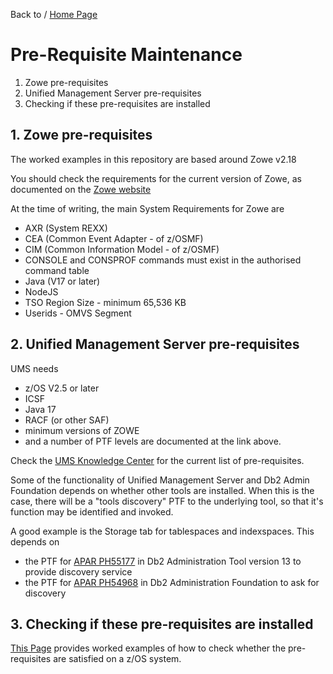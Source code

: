 Back to / [Home Page](https://github.com/zeditor01/zowe_db2_tools/tree/main)

# Pre-Requisite Maintenance

1. Zowe pre-requisites
2. Unified Management Server pre-requisites
3. Checking if these pre-requisites are installed

## 1. Zowe pre-requisites
The worked examples in this repository are based around Zowe v2.18

You should check the requirements for the current version of Zowe, as documented on the [Zowe website](https://docs.zowe.org/stable/user-guide/zos-components-installation-checklist)
 
At the time of writing, the main System Requirements for Zowe are
* AXR (System REXX)
* CEA (Common Event Adapter - of z/OSMF)
* CIM (Common Information Model - of z/OSMF)
* CONSOLE and CONSPROF commands must exist in the authorised command table
* Java (V17 or later)
* NodeJS
* TSO Region Size - minimum 65,536 KB
* Userids - OMVS Segment


## 2. Unified Management Server pre-requisites

UMS needs
* z/OS V2.5 or later
* ICSF
* Java 17 
* RACF (or other SAF)
* minimum versions of ZOWE
* and a number of PTF levels are documented at the link above.

Check the [UMS Knowledge Center](https://www.ibm.com/docs/en/umsfz/1.2.0?topic=installation-prerequisite-hardware-software) for the current list of pre-requisites.


Some of the functionality of Unified Management Server and Db2 Admin Foundation depends on whether other tools are installed.
When this is the case, there will be a "tools discovery" PTF to the underlying tool, so that it's function may be identified and invoked.

A good example is the Storage tab for tablespaces and indexspaces. This depends on 
* the PTF for [APAR PH55177](https://www.ibm.com/support/pages/apar/PH55177) in Db2 Administration Tool version 13 to provide discovery service
* the PTF for [APAR PH54968](https://www.ibm.com/support/pages/apar/PH54968) in Db2 Administration Foundation to ask for discovery


## 3. Checking if these pre-requisites are installed


[This Page](https://github.com/zeditor01/zowe_db2_tools/blob/main/docs/x101_pre-requisites_tasks.md) provides worked examples of how to check whether the pre-requisites are satisfied on a z/OS system.
